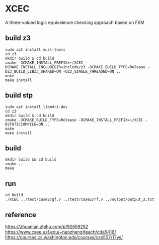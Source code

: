 # XCEC

A three-valued logic equivalence checking approach based on FSM

## build z3

```
sudo apt install musl-tools
cd z3
mkdir build & cd build
cmake -DCMAKE_INSTALL_PREFIX=~/XCEC -DCMAKE_INSTALL_INCLUDEDIR=include/z3 -DCMAKE_BUILD_TYPE=Release -DZ3_BUILD_LIBZ3_SHARED=ON -DZ3_SINGLE_THREADED=ON ..
make
make install
```

## build stp

```
sudo apt install libm4ri-dev
cd z3
mkdir build & cd build
cmake -DCMAKE_BUILD_TYPE=Release -DCMAKE_INSTALL_PREFIX=~/XCEC -DSTATICCOMPILE=ON ..
make
make install
```

## build

``` shell
mkdir build && cd build
cmake ..
make
```

## run

``` shell
cd build
./XCEC ../test/case2/gf.v ../test/case2/rf.v ../output/output_2.txt
```

## reference

https://zhuanlan.zhihu.com/p/92659252
https://www.csee.usf.edu/~haozheng/teach/cda5416/
https://courses.cs.washington.edu/courses/cse507/17wi/